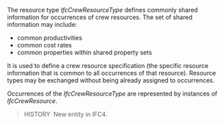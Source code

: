 The resource type _IfcCrewResourceType_ defines commonly shared information for occurrences of crew resources. The set of shared information may include:

* common productivities
* common cost rates
* common properties within shared property sets

It is used to define a crew resource specification (the specific resource information that is common to all occurrences of that resource). Resource types may be exchanged without being already assigned to occurrences.

Occurrences of the _IfcCrewResourceType_ are represented by instances of _IfcCrewResource_.

> HISTORY&nbsp; New entity in IFC4.